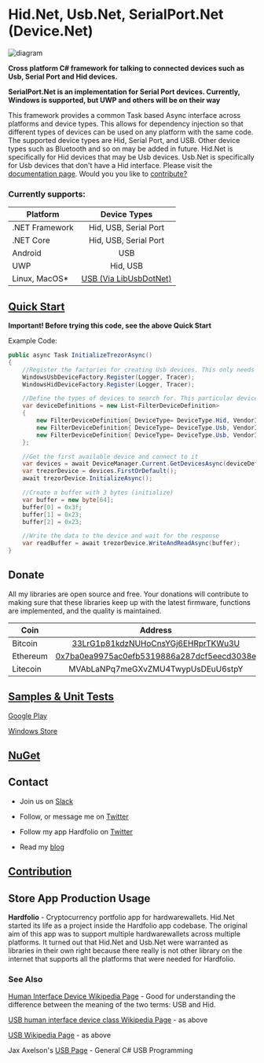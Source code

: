 # Hid.Net, Usb.Net, SerialPort.Net (Device.Net)

![diagram](https://github.com/MelbourneDeveloper/Device.Net/blob/master/Diagram.png)

**Cross platform C# framework for talking to connected devices such as Usb, Serial Port and Hid devices.**

**SerialPort.Net is an implementation for Serial Port devices. Currently, Windows is supported, but UWP and others will be on their way**

This framework provides a common Task based Async interface across platforms and device types. This allows for dependency injection so that different types of devices can be used on any platform with the same code. The supported device types are Hid, Serial Port, and USB. Other device types such as Bluetooth and so on may be added in future. Hid.Net is specifically for Hid devices that may be Usb devices. Usb.Net is specifically for Usb devices that don't have a Hid interface. Please visit the [documentation page](https://github.com/MelbourneDeveloper/Device.Net/wiki). Would you you like to [contribute?](https://christianfindlay.com/2019/04/28/calling-all-c-crypto-developers/)

### Currently supports:

| Platform | Device Types |
| ------------- |:-------------:|
| .NET Framework     | Hid, USB, Serial Port |
| .NET Core      | Hid, USB, Serial Port  |
| Android | USB |
| UWP | Hid, USB   |
| Linux, MacOS* | [USB (Via LibUsbDotNet)](https://github.com/MelbourneDeveloper/Device.Net/wiki/Linux-and-MacOS-Support)  |

## [Quick Start](https://github.com/MelbourneDeveloper/Device.Net/wiki/Quick-Start)

**Important! Before trying this code, see the above Quick Start**

Example Code:
```cs
public async Task InitializeTrezorAsync()
{
    //Register the factories for creating Usb devices. This only needs to be done once.
    WindowsUsbDeviceFactory.Register(Logger, Tracer);
    WindowsHidDeviceFactory.Register(Logger, Tracer);

    //Define the types of devices to search for. This particular device can be connected to via USB, or Hid
    var deviceDefinitions = new List<FilterDeviceDefinition>
    {
        new FilterDeviceDefinition{ DeviceType= DeviceType.Hid, VendorId= 0x534C, ProductId=0x0001, Label="Trezor One Firmware 1.6.x" },
        new FilterDeviceDefinition{ DeviceType= DeviceType.Usb, VendorId= 0x1209, ProductId=0x53C1, Label="Trezor One Firmware 1.7.x" },
        new FilterDeviceDefinition{ DeviceType= DeviceType.Usb, VendorId= 0x1209, ProductId=0x53C0, Label="Model T" }
    };

    //Get the first available device and connect to it
    var devices = await DeviceManager.Current.GetDevicesAsync(deviceDefinitions);
    var trezorDevice = devices.FirstOrDefault();
    await trezorDevice.InitializeAsync();

    //Create a buffer with 3 bytes (initialize)
    var buffer = new byte[64];
    buffer[0] = 0x3f;
    buffer[1] = 0x23;
    buffer[2] = 0x23;

    //Write the data to the device and wait for the response
    var readBuffer = await trezorDevice.WriteAndReadAsync(buffer);
}
```

## Donate

All my libraries are open source and free. Your donations will contribute to making sure that these libraries keep up with the latest firmware, functions are implemented, and the quality is maintained.

| Coin           | Address |
| -------------  |:-------------:|
| Bitcoin        | [33LrG1p81kdzNUHoCnsYGj6EHRprTKWu3U](https://www.blockchain.com/btc/address/33LrG1p81kdzNUHoCnsYGj6EHRprTKWu3U) |
| Ethereum       | [0x7ba0ea9975ac0efb5319886a287dcf5eecd3038e](https://etherdonation.com/d?to=0x7ba0ea9975ac0efb5319886a287dcf5eecd3038e) |
| Litecoin       | MVAbLaNPq7meGXvZMU4TwypUsDEuU6stpY |

## [Samples & Unit Tests](https://github.com/MelbourneDeveloper/Device.Net/wiki/Samples-and-Unit-Tests)

[Google Play](https://play.google.com/store/apps/details?id=com.Hardfolio)

[Windows Store](https://www.microsoft.com/en-au/p/hardfolio/9p8xx70n5d2j)

## [NuGet](https://github.com/MelbourneDeveloper/Device.Net/wiki/NuGet)

## Contact

- Join us on [Slack](https://join.slack.com/t/hardwarewallets/shared_invite/enQtNjA5MDgxMzE2Nzg2LWUyODIzY2U0ODE5OTFlMmI3MGYzY2VkZGJjNTc0OTUwNDliMTg2MzRiNTU1MTVjZjI0YWVhNjQzNjUwMjEyNzQ)

- Follow, or message me on [Twitter](https://twitter.com/CFDevelop)

- Follow my app Hardfolio on [Twitter](https://twitter.com/HardfolioApp)

- Read my [blog](https://christianfindlay.wordpress.com)

## [Contribution](https://github.com/MelbourneDeveloper/Device.Net/blob/master/CONTRIBUTING.md)

## Store App Production Usage

**Hardfolio** - Cryptocurrency portfolio app for hardwarewallets. Hid.Net started its life as a project inside the Hardfolio app codebase. The original aim of this app was to support multiple hardwarewallets across multiple platforms. It turned out that Hid.Net and Usb.Net were warranted as libraries in their own right because there really is not other library on the internet that supports all the platforms that were needed for Hardfolio.

### See Also

[Human Interface Device Wikipedia Page](https://en.wikipedia.org/wiki/Human_interface_device) - Good for understanding the difference between the meaning of the two terms: USB and Hid.

[USB human interface device class Wikipedia Page](https://en.wikipedia.org/wiki/USB_human_interface_device_class) - as above

[USB Wikipedia Page](https://en.wikipedia.org/wiki/USB) - as above

Jax Axelson's [USB Page](http://janaxelson.com/usb.htm) - General C# USB Programming
